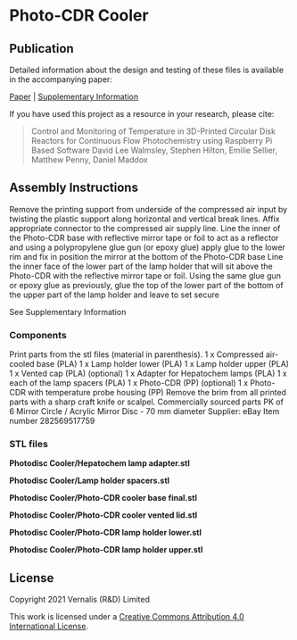 # Photo-CDR Cooler

## Publication

Detailed information about the design and testing of these files is available in the accompanying paper:

[Paper][paper] | [Supplementary Information][si]

If you have used this project as a resource in your research, please cite:

> Control and Monitoring of Temperature in 3D-Printed Circular Disk Reactors for Continuous Flow Photochemistry using Raspberry Pi Based Software
David Lee Walmsley, Stephen Hilton, Emilie Sellier, Matthew Penny, Daniel Maddox

[paper]: TODO
[si]: TODO

## Assembly Instructions

Remove the printing support from underside of the compressed air input by twisting the plastic support along horizontal and vertical break lines. Affix appropriate connector to the compressed air supply line.
Line the inner of the Photo-CDR base with reflective mirror tape or foil to act as a reflector and using a polypropylene glue gun (or epoxy glue) apply glue to the lower rim and fix in position the mirror at the bottom of the Photo-CDR base
Line the inner face of the lower part of the lamp holder that will sit above the Photo-CDR with the reflective mirror tape or foil. Using the same glue gun or epoxy glue as previously, glue the top of the lower part of the bottom of the upper part of the lamp holder and leave to set secure

See Supplementary Information

### Components

Print parts from the stl files (material in parenthesis).
1 x Compressed air-cooled base (PLA)
1 x Lamp holder lower (PLA)
1 x Lamp holder upper (PLA)
1 x Vented cap (PLA)
(optional) 1 x Adapter for Hepatochem lamps (PLA)
1 x each of the lamp spacers (PLA)
1 x Photo-CDR (PP)
(optional) 1 x Photo-CDR with temperature probe housing (PP)
Remove the brim from all printed parts with a sharp craft knife or scalpel.
Commercially sourced parts
PK of 6 Mirror Circle / Acrylic Mirror Disc - 70 mm diameter
Supplier:  eBay 	Item number	282569517759

### STL files

**Photodisc Cooler/Hepatochem lamp adapter.stl**

**Photodisc Cooler/Lamp holder spacers.stl**

**Photodisc Cooler/Photo-CDR cooler base final.stl**

**Photodisc Cooler/Photo-CDR cooler vented lid.stl**

**Photodisc Cooler/Photo-CDR lamp holder lower.stl**

**Photodisc Cooler/Photo-CDR lamp holder upper.stl**

## License

Copyright 2021 Vernalis (R&D) Limited

This work is licensed under a [Creative Commons Attribution 4.0 International License][cc-by].

[cc-by]: http://creativecommons.org/licenses/by/4.0/
